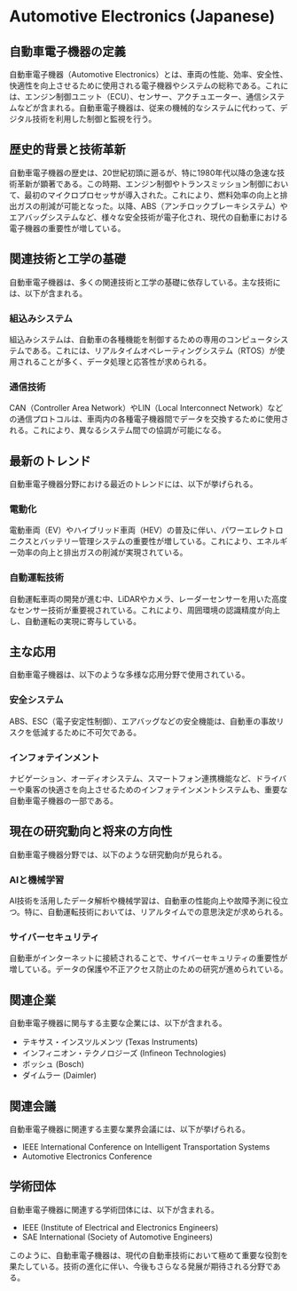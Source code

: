 # Automotive Electronics (Japanese)

## 自動車電子機器の定義

自動車電子機器（Automotive Electronics）とは、車両の性能、効率、安全性、快適性を向上させるために使用される電子機器やシステムの総称である。これには、エンジン制御ユニット（ECU）、センサー、アクチュエーター、通信システムなどが含まれる。自動車電子機器は、従来の機械的なシステムに代わって、デジタル技術を利用した制御と監視を行う。

## 歴史的背景と技術革新

自動車電子機器の歴史は、20世紀初頭に遡るが、特に1980年代以降の急速な技術革新が顕著である。この時期、エンジン制御やトランスミッション制御において、最初のマイクロプロセッサが導入された。これにより、燃料効率の向上と排出ガスの削減が可能となった。以降、ABS（アンチロックブレーキシステム）やエアバッグシステムなど、様々な安全技術が電子化され、現代の自動車における電子機器の重要性が増している。

## 関連技術と工学の基礎

自動車電子機器は、多くの関連技術と工学の基礎に依存している。主な技術には、以下が含まれる。

### 組込みシステム

組込みシステムは、自動車の各種機能を制御するための専用のコンピュータシステムである。これには、リアルタイムオペレーティングシステム（RTOS）が使用されることが多く、データ処理と応答性が求められる。

### 通信技術

CAN（Controller Area Network）やLIN（Local Interconnect Network）などの通信プロトコルは、車両内の各種電子機器間でデータを交換するために使用される。これにより、異なるシステム間での協調が可能になる。

## 最新のトレンド

自動車電子機器分野における最近のトレンドには、以下が挙げられる。

### 電動化

電動車両（EV）やハイブリッド車両（HEV）の普及に伴い、パワーエレクトロニクスとバッテリー管理システムの重要性が増している。これにより、エネルギー効率の向上と排出ガスの削減が実現されている。

### 自動運転技術

自動運転車両の開発が進む中、LiDARやカメラ、レーダーセンサーを用いた高度なセンサー技術が重要視されている。これにより、周囲環境の認識精度が向上し、自動運転の実現に寄与している。

## 主な応用

自動車電子機器は、以下のような多様な応用分野で使用されている。

### 安全システム

ABS、ESC（電子安定性制御）、エアバッグなどの安全機能は、自動車の事故リスクを低減するために不可欠である。

### インフォテインメント

ナビゲーション、オーディオシステム、スマートフォン連携機能など、ドライバーや乗客の快適さを向上させるためのインフォテインメントシステムも、重要な自動車電子機器の一部である。

## 現在の研究動向と将来の方向性

自動車電子機器分野では、以下のような研究動向が見られる。

### AIと機械学習

AI技術を活用したデータ解析や機械学習は、自動車の性能向上や故障予測に役立つ。特に、自動運転技術においては、リアルタイムでの意思決定が求められる。

### サイバーセキュリティ

自動車がインターネットに接続されることで、サイバーセキュリティの重要性が増している。データの保護や不正アクセス防止のための研究が進められている。

## 関連企業

自動車電子機器に関与する主要な企業には、以下が含まれる。

- テキサス・インスツルメンツ (Texas Instruments)
- インフィニオン・テクノロジーズ (Infineon Technologies)
- ボッシュ (Bosch)
- ダイムラー (Daimler)

## 関連会議

自動車電子機器に関連する主要な業界会議には、以下が挙げられる。

- IEEE International Conference on Intelligent Transportation Systems
- Automotive Electronics Conference

## 学術団体

自動車電子機器に関連する学術団体には、以下が含まれる。

- IEEE (Institute of Electrical and Electronics Engineers)
- SAE International (Society of Automotive Engineers)

このように、自動車電子機器は、現代の自動車技術において極めて重要な役割を果たしている。技術の進化に伴い、今後もさらなる発展が期待される分野である。